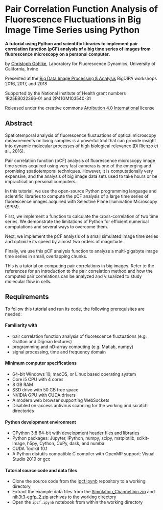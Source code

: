 # Pair Correlation Function Analysis of Fluorescence Fluctuations in Big Image Time Series using Python

**A tutorial using Python and scientific libraries to implement pair correlation function (pCF) analysis of a big time series of images from fluorescence microscopy on a personal computer.**

by [Christoph Gohlke](https://www.lfd.uci.edu/~gohlke/), Laboratory for Fluorescence Dynamics, University of California, Irvine

Presented at the [Big Data Image Processing & Analysis](http://bigdipa.ccbs.uci.edu/) BigDIPA workshops 2016, 2017, and 2018

Supported by the National Institute of Health grant numbers 1R25EB022366-01 and 2P41GM103540-31

Released under the creative commons [Attribution 4.0 International](https://creativecommons.org/licenses/by/4.0/) license

## Abstract

Spatiotemporal analysis of fluorescence fluctuations of optical microscopy measurements on living samples is a powerful tool that can provide insight into dynamic molecular processes of high biological relevance (Di Rienzo et al., 2016).

Pair correlation function (pCF) analysis of fluorescence microscopy image time series acquired using very fast cameras is one of the emerging and promising spatiotemporal techniques. However, it is computationally very expensive, and the analysis of big image data sets used to take hours or be impractical on personal computers.

In this tutorial, we use the open-source Python programming language and scientific libraries to compute the pCF analysis of a large time series of fluorescence images acquired with Selective Plane Illumination Microscopy (SPIM).

First, we implement a function to calculate the cross-correlation of two time series. We demonstrate the limitations of Python for efficient numerical computations and several ways to overcome them.

Next, we implement the pCF analysis of a small simulated image time series and optimize its speed by almost two orders of magnitude.

Finally, we use this pCF analysis function to analyze a multi-gigabyte image time series in small, overlapping chunks.

This is a tutorial on computing pair correlations in big images. Refer to the references for an introduction to the pair correlation method and how the computed pair correlations can be analyzed and visualized to study molecular flow in cells.

## Requirements

To follow this tutorial and run its code, the following prerequisites are needed:

#### Familiarity with

* pair correlation function analysis of fluorescence fluctuations (e.g. Gratton and Digman lectures)
* programming and nD-array computing (e.g. Matlab, numpy)
* signal processing, time and frequency domain

#### Minimum computer specifications

* 64-bit Windows 10, macOS, or Linux based operating system
* Core i5 CPU with 4 cores
* 8 GB RAM
* SSD drive with 50 GB free space
* NVIDIA GPU with CUDA drivers
* A modern web browser supporting WebSockets
* Disabled on-access antivirus scanning for the working and scratch directories

#### Python development environment

* CPython 3.8 64-bit with development header files and libraries
* Python packages: Jupyter, IPython, numpy, scipy, matplotlib, scikit-image, h5py, Cython, CuPy, dask, and numba
* CUDA Toolkit 10.1
* A Python distutils compatible C compiler with OpenMP support: Visual Studio 2019 or gcc

#### Tutorial source code and data files

* Clone the source code from the [ipcf.ipynb](https://github.com/cgohlke/ipcf.ipynb) repository to a working directory
* Extract the example data files from the [Simulation_Channel.bin.zip](https://drive.google.com/open?id=1cQZezCCvjdmBsUAju7lbhRVLLpwgA6vx) and [nih3t3-egfp_2.zip](https://drive.google.com/open?id=15KvCU6ntCdBmq6j1QwDZRRFB8uf9wh0V) archives to the working directory
* Open the `ipcf.ipynb` notebook from within the working directory
